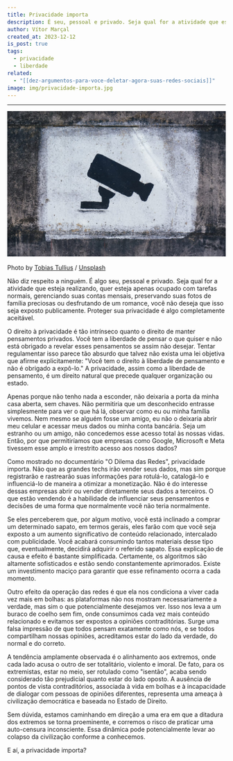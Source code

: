 ```yaml
---
title: Privacidade importa
description: É seu, pessoal e privado. Seja qual for a atividade que esteja realizando, proteger sua privacidade é algo completamente aceitável.
author: Vítor Marçal
created_at: 2023-12-12
is_post: true
tags:
  - privacidade
  - liberdade
related:
  - "[[dez-argumentos-para-voce-deletar-agora-suas-redes-sociais]]"
image: img/privacidade-importa.jpg
---
```

---
![Privacidade importa](img/privacidade-importa.jpg)

Photo by [Tobias Tullius](https://unsplash.com/@tobiastu?utm_source=ghost&utm_medium=referral&utm_campaign=api-credit) / [Unsplash](https://unsplash.com/?utm_source=ghost&utm_medium=referral&utm_campaign=api-credit)

Não diz respeito a ninguém. É algo seu, pessoal e privado. Seja qual for a atividade que esteja realizando, quer esteja apenas ocupado com tarefas normais, gerenciando suas contas mensais, preservando suas fotos de família preciosas ou desfrutando de um romance, você não deseja que isso seja exposto publicamente. Proteger sua privacidade é algo completamente aceitável.

O direito à privacidade é tão intrínseco quanto o direito de manter pensamentos privados. Você tem a liberdade de pensar o que quiser e não está obrigado a revelar esses pensamentos se assim não desejar. Tentar regulamentar isso parece tão absurdo que talvez não exista uma lei objetiva que afirme explicitamente: "Você tem o direito à liberdade de pensamento e não é obrigado a expô-lo." A privacidade, assim como a liberdade de pensamento, é um direito natural que precede qualquer organização ou estado.

Apenas porque não tenho nada a esconder, não deixaria a porta da minha casa aberta, sem chaves. Não permitiria que um desconhecido entrasse simplesmente para ver o que há lá, observar como eu ou minha família vivemos. Nem mesmo se alguém fosse um amigo, eu não o deixaria abrir meu celular e acessar meus dados ou minha conta bancária. Seja um estranho ou um amigo, não concedemos esse acesso total às nossas vidas. Então, por que permitiríamos que empresas como Google, Microsoft e Meta tivessem esse amplo e irrestrito acesso aos nossos dados?

Como mostrado no documentário "O Dilema das Redes", privacidade importa. Não que as grandes techs irão vender seus dados, mas sim porque registrarão e rastrearão suas informações para rotulá-lo, catalogá-lo e influenciá-lo de maneira a otimizar a monetização. Não é do interesse dessas empresas abrir ou vender diretamente seus dados a terceiros. O que estão vendendo é a habilidade de influenciar seus pensamentos e decisões de uma forma que normalmente você não teria normalmente.

Se eles perceberem que, por algum motivo, você está inclinado a comprar um determinado sapato, em termos gerais, eles farão com que você seja exposto a um aumento significativo de conteúdo relacionado, intercalado com publicidade. Você acabará consumindo tantos materiais desse tipo que, eventualmente, decidirá adquirir o referido sapato. Essa explicação de causa e efeito é bastante simplificada. Certamente, os algoritmos são altamente sofisticados e estão sendo constantemente aprimorados. Existe um investimento maciço para garantir que esse refinamento ocorra a cada momento.

Outro efeito da operação das redes é que ela nos condiciona a viver cada vez mais em bolhas: as plataformas não nos mostram necessariamente a verdade, mas sim o que potencialmente desejamos ver. Isso nos leva a um buraco de coelho sem fim, onde consumimos cada vez mais conteúdo relacionado e evitamos ser expostos a opiniões contraditórias. Surge uma falsa impressão de que todos pensam exatamente como nós, e se todos compartilham nossas opiniões, acreditamos estar do lado da verdade, do normal e do correto.

A tendência amplamente observada é o alinhamento aos extremos, onde cada lado acusa o outro de ser totalitário, violento e imoral. De fato, para os extremistas, estar no meio, ser rotulado como "isentão", acaba sendo considerado tão prejudicial quanto estar do lado oposto. A ausência de pontos de vista contraditórios, associada à vida em bolhas e à incapacidade de dialogar com pessoas de opiniões diferentes, representa uma ameaça à civilização democrática e baseada no Estado de Direito.

Sem dúvida, estamos caminhando em direção a uma era em que a ditadura dos extremos se torna proeminente, e corremos o risco de praticar uma auto-censura inconsciente. Essa dinâmica pode potencialmente levar ao colapso da civilização conforme a conhecemos.

E aí, a privacidade importa?